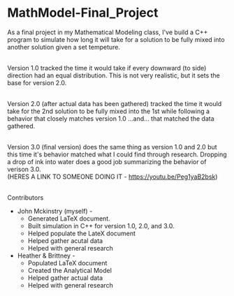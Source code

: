 # MathModel-Final_Project

As a final project in my Mathematical Modeling class, I've build a C++ program to simulate how long it will take for a solution to be fully mixed into another solution given a set tempeture. <br /> <br />

Version 1.0 tracked the time it would take if every downward (to side) direction had an equal distribution. This is not very realistic, but it sets the base for version 2.0. <br /><br />

Version 2.0 (after actual data has been gathered) tracked the time it would take for the 2nd solution to be fully mixed into the 1st while following a behavior that closely matches version 1.0 ...and... that matched the data gathered. <br /><br />

Version 3.0 (final version) does the same thing as version 1.0 and 2.0 but this time it's behavior matched what I could find through research. Dropping a drop of ink into water does a good job summarizing the behavior of verison 3.0. <br />(HERES A LINK TO SOMEONE DOING IT - https://youtu.be/Peg1yaB2bsk) <br /><br />

Contributors <br />
<ul>
  <li> John Mckinstry (myself) -  
        <ul>
          <li>Generated LaTeX document.</li>
          <li>Built simulation in C++ for version 1.0, 2.0, and 3.0.</li>
          <li>Helped populate the LateX document</li>
          <li>Helped gather acutal data</li>
          <li>Helped with general research</li>
        </ul>
  <li> Heather & Brittney - 
      <ul>
        <li>Populated LaTeX document</li>
        <li>Created the Analytical Model</li>
        <li>Helped gather actual data</li>
        <li>Helped with general research</li>
    </ul>
</ul>    
